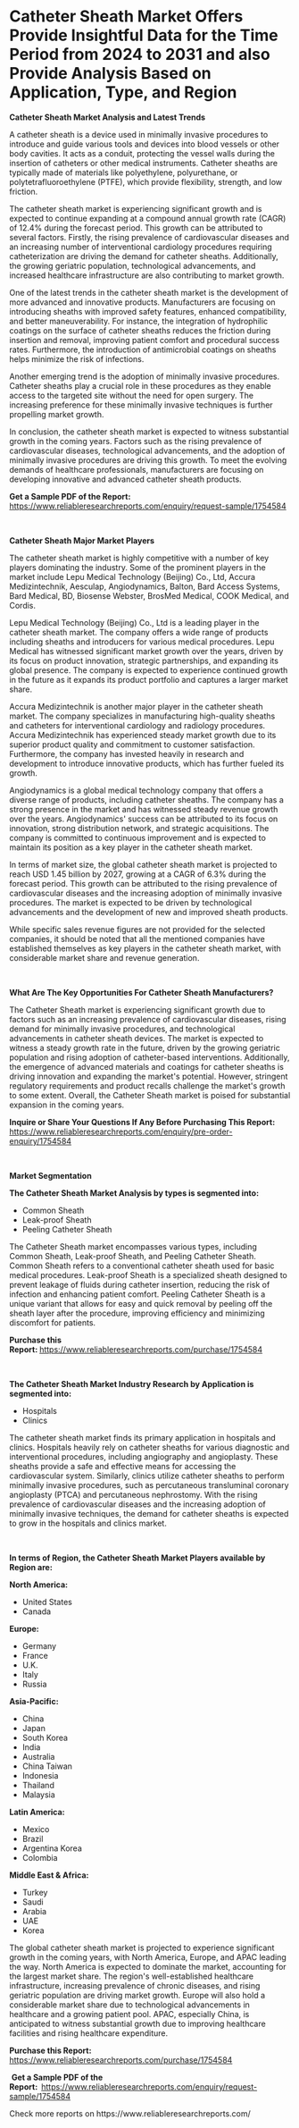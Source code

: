 <p><h1>Catheter Sheath Market Offers Provide Insightful Data for the Time Period from 2024 to 2031 and also Provide Analysis Based on Application, Type, and Region</h1></p><p><strong>Catheter Sheath Market Analysis and Latest Trends</strong></p>
<p><p>A catheter sheath is a device used in minimally invasive procedures to introduce and guide various tools and devices into blood vessels or other body cavities. It acts as a conduit, protecting the vessel walls during the insertion of catheters or other medical instruments. Catheter sheaths are typically made of materials like polyethylene, polyurethane, or polytetrafluoroethylene (PTFE), which provide flexibility, strength, and low friction.</p><p>The catheter sheath market is experiencing significant growth and is expected to continue expanding at a compound annual growth rate (CAGR) of 12.4% during the forecast period. This growth can be attributed to several factors. Firstly, the rising prevalence of cardiovascular diseases and an increasing number of interventional cardiology procedures requiring catheterization are driving the demand for catheter sheaths. Additionally, the growing geriatric population, technological advancements, and increased healthcare infrastructure are also contributing to market growth.</p><p>One of the latest trends in the catheter sheath market is the development of more advanced and innovative products. Manufacturers are focusing on introducing sheaths with improved safety features, enhanced compatibility, and better maneuverability. For instance, the integration of hydrophilic coatings on the surface of catheter sheaths reduces the friction during insertion and removal, improving patient comfort and procedural success rates. Furthermore, the introduction of antimicrobial coatings on sheaths helps minimize the risk of infections.</p><p>Another emerging trend is the adoption of minimally invasive procedures. Catheter sheaths play a crucial role in these procedures as they enable access to the targeted site without the need for open surgery. The increasing preference for these minimally invasive techniques is further propelling market growth.</p><p>In conclusion, the catheter sheath market is expected to witness substantial growth in the coming years. Factors such as the rising prevalence of cardiovascular diseases, technological advancements, and the adoption of minimally invasive procedures are driving this growth. To meet the evolving demands of healthcare professionals, manufacturers are focusing on developing innovative and advanced catheter sheath products.</p></p>
<p><strong>Get a Sample PDF of the Report:&nbsp;</strong> <a href="https://www.reliableresearchreports.com/enquiry/request-sample/1754584">https://www.reliableresearchreports.com/enquiry/request-sample/1754584</a></p>
<p>&nbsp;</p>
<p><strong>Catheter Sheath Major Market Players</strong></p>
<p><p>The catheter sheath market is highly competitive with a number of key players dominating the industry. Some of the prominent players in the market include Lepu Medical Technology (Beijing) Co., Ltd, Accura Medizintechnik, Aesculap, Angiodynamics, Balton, Bard Access Systems, Bard Medical, BD, Biosense Webster, BrosMed Medical, COOK Medical, and Cordis.</p><p>Lepu Medical Technology (Beijing) Co., Ltd is a leading player in the catheter sheath market. The company offers a wide range of products including sheaths and introducers for various medical procedures. Lepu Medical has witnessed significant market growth over the years, driven by its focus on product innovation, strategic partnerships, and expanding its global presence. The company is expected to experience continued growth in the future as it expands its product portfolio and captures a larger market share.</p><p>Accura Medizintechnik is another major player in the catheter sheath market. The company specializes in manufacturing high-quality sheaths and catheters for interventional cardiology and radiology procedures. Accura Medizintechnik has experienced steady market growth due to its superior product quality and commitment to customer satisfaction. Furthermore, the company has invested heavily in research and development to introduce innovative products, which has further fueled its growth.</p><p>Angiodynamics is a global medical technology company that offers a diverse range of products, including catheter sheaths. The company has a strong presence in the market and has witnessed steady revenue growth over the years. Angiodynamics' success can be attributed to its focus on innovation, strong distribution network, and strategic acquisitions. The company is committed to continuous improvement and is expected to maintain its position as a key player in the catheter sheath market.</p><p>In terms of market size, the global catheter sheath market is projected to reach USD 1.45 billion by 2027, growing at a CAGR of 6.3% during the forecast period. This growth can be attributed to the rising prevalence of cardiovascular diseases and the increasing adoption of minimally invasive procedures. The market is expected to be driven by technological advancements and the development of new and improved sheath products.</p><p>While specific sales revenue figures are not provided for the selected companies, it should be noted that all the mentioned companies have established themselves as key players in the catheter sheath market, with considerable market share and revenue generation.</p></p>
<p>&nbsp;</p>
<p><strong>What Are The Key Opportunities For Catheter Sheath Manufacturers?</strong></p>
<p><p>The Catheter Sheath market is experiencing significant growth due to factors such as an increasing prevalence of cardiovascular diseases, rising demand for minimally invasive procedures, and technological advancements in catheter sheath devices. The market is expected to witness a steady growth rate in the future, driven by the growing geriatric population and rising adoption of catheter-based interventions. Additionally, the emergence of advanced materials and coatings for catheter sheaths is driving innovation and expanding the market's potential. However, stringent regulatory requirements and product recalls challenge the market's growth to some extent. Overall, the Catheter Sheath market is poised for substantial expansion in the coming years.</p></p>
<p><strong>Inquire or Share Your Questions If Any Before Purchasing This Report:</strong> <a href="https://www.reliableresearchreports.com/enquiry/pre-order-enquiry/1754584">https://www.reliableresearchreports.com/enquiry/pre-order-enquiry/1754584</a></p>
<p>&nbsp;</p>
<p><strong>Market Segmentation</strong></p>
<p><strong>The Catheter Sheath Market Analysis by types is segmented into:</strong></p>
<p><ul><li>Common Sheath</li><li>Leak-proof Sheath</li><li>Peeling Catheter Sheath</li></ul></p>
<p><p>The Catheter Sheath market encompasses various types, including Common Sheath, Leak-proof Sheath, and Peeling Catheter Sheath. Common Sheath refers to a conventional catheter sheath used for basic medical procedures. Leak-proof Sheath is a specialized sheath designed to prevent leakage of fluids during catheter insertion, reducing the risk of infection and enhancing patient comfort. Peeling Catheter Sheath is a unique variant that allows for easy and quick removal by peeling off the sheath layer after the procedure, improving efficiency and minimizing discomfort for patients.</p></p>
<p><strong>Purchase this Report:&nbsp;</strong><a href="https://www.reliableresearchreports.com/purchase/1754584">https://www.reliableresearchreports.com/purchase/1754584</a></p>
<p>&nbsp;</p>
<p><strong>The Catheter Sheath Market Industry Research by Application is segmented into:</strong></p>
<p><ul><li>Hospitals</li><li>Clinics</li></ul></p>
<p><p>The catheter sheath market finds its primary application in hospitals and clinics. Hospitals heavily rely on catheter sheaths for various diagnostic and interventional procedures, including angiography and angioplasty. These sheaths provide a safe and effective means for accessing the cardiovascular system. Similarly, clinics utilize catheter sheaths to perform minimally invasive procedures, such as percutaneous transluminal coronary angioplasty (PTCA) and percutaneous nephrostomy. With the rising prevalence of cardiovascular diseases and the increasing adoption of minimally invasive techniques, the demand for catheter sheaths is expected to grow in the hospitals and clinics market.</p></p>
<p>&nbsp;</p>
<p><strong>In terms of Region, the Catheter Sheath Market Players available by Region are:</strong></p>
<p>
    <p> <strong> North America: </strong>
        <ul>
            <li>United States</li>
            <li>Canada</li>
        </ul>
        </p> 
    <p> <strong> Europe: </strong>
        <ul>
            <li>Germany</li>
            <li>France</li>
            <li>U.K.</li>
            <li>Italy</li>
            <li>Russia</li>
        </ul>
        </p> 
    <p> <strong> Asia-Pacific: </strong>
        <ul>
            <li>China</li>
            <li>Japan</li>
            <li>South Korea</li>
            <li>India</li>
            <li>Australia</li>
            <li>China Taiwan</li>
            <li>Indonesia</li>
            <li>Thailand</li>
            <li>Malaysia</li>
        </ul>
        </p> 
    <p> <strong> Latin America: </strong>
        <ul>
            <li>Mexico</li>
            <li>Brazil</li>
            <li>Argentina Korea</li>
            <li>Colombia</li>
        </ul>
        </p> 
    <p> <strong> Middle East & Africa: </strong>
        <ul>
            <li>Turkey</li>
            <li>Saudi</li>
            <li>Arabia</li>
            <li>UAE</li>
            <li>Korea</li>
        </ul>
    </p>
    </p>
<p><p>The global catheter sheath market is projected to experience significant growth in the coming years, with North America, Europe, and APAC leading the way. North America is expected to dominate the market, accounting for the largest market share. The region's well-established healthcare infrastructure, increasing prevalence of chronic diseases, and rising geriatric population are driving market growth. Europe will also hold a considerable market share due to technological advancements in healthcare and a growing patient pool. APAC, especially China, is anticipated to witness substantial growth due to improving healthcare facilities and rising healthcare expenditure.</p></p>
<p><strong>Purchase this Report: </strong><a href="https://www.reliableresearchreports.com/purchase/1754584">https://www.reliableresearchreports.com/purchase/1754584</a></p>
<p>&nbsp;<strong>Get a Sample PDF of the Report:&nbsp;&nbsp;</strong><a href="https://www.reliableresearchreports.com/enquiry/request-sample/1754584">https://www.reliableresearchreports.com/enquiry/request-sample/1754584</a></p>
<p><strong></strong></p>
<p>Check more reports on https://www.reliableresearchreports.com/</p>